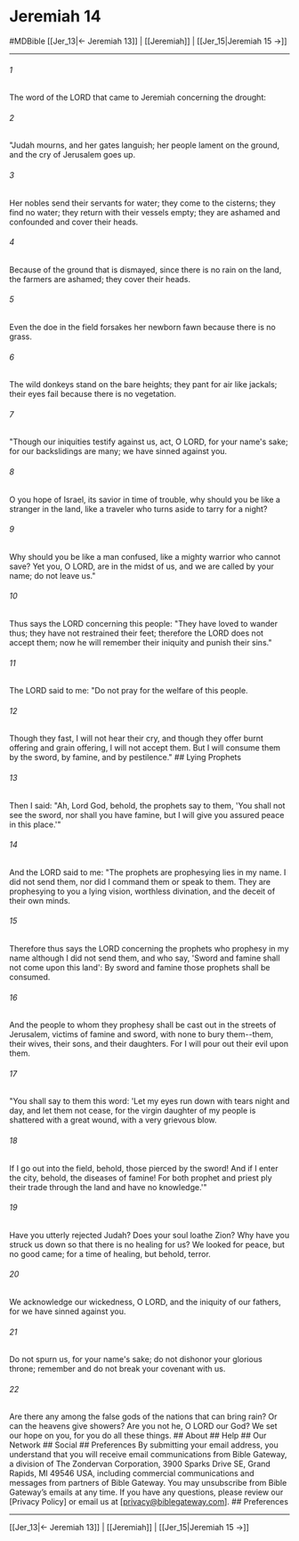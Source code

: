 # Jeremiah 14
#MDBible
[[Jer_13|← Jeremiah 13]] | [[Jeremiah]] | [[Jer_15|Jeremiah 15 →]]

***






###### 1 


The word of the LORD that came to Jeremiah concerning the drought: 





###### 2 


"Judah mourns, and her gates languish; her people lament on the ground, and the cry of Jerusalem goes up. 





###### 3 


Her nobles send their servants for water; they come to the cisterns; they find no water; they return with their vessels empty; they are ashamed and confounded and cover their heads. 





###### 4 


Because of the ground that is dismayed, since there is no rain on the land, the farmers are ashamed; they cover their heads. 





###### 5 


Even the doe in the field forsakes her newborn fawn because there is no grass. 





###### 6 


The wild donkeys stand on the bare heights; they pant for air like jackals; their eyes fail because there is no vegetation. 





###### 7 


"Though our iniquities testify against us, act, O LORD, for your name's sake; for our backslidings are many; we have sinned against you. 





###### 8 


O you hope of Israel, its savior in time of trouble, why should you be like a stranger in the land, like a traveler who turns aside to tarry for a night? 





###### 9 


Why should you be like a man confused, like a mighty warrior who cannot save? Yet you, O LORD, are in the midst of us, and we are called by your name; do not leave us." 





###### 10 


Thus says the LORD concerning this people: "They have loved to wander thus; they have not restrained their feet; therefore the LORD does not accept them; now he will remember their iniquity and punish their sins." 





###### 11 


The LORD said to me: "Do not pray for the welfare of this people. 





###### 12 


Though they fast, I will not hear their cry, and though they offer burnt offering and grain offering, I will not accept them. But I will consume them by the sword, by famine, and by pestilence." ## Lying Prophets 





###### 13 


Then I said: "Ah, Lord God, behold, the prophets say to them, 'You shall not see the sword, nor shall you have famine, but I will give you assured peace in this place.'" 





###### 14 


And the LORD said to me: "The prophets are prophesying lies in my name. I did not send them, nor did I command them or speak to them. They are prophesying to you a lying vision, worthless divination, and the deceit of their own minds. 





###### 15 


Therefore thus says the LORD concerning the prophets who prophesy in my name although I did not send them, and who say, 'Sword and famine shall not come upon this land': By sword and famine those prophets shall be consumed. 





###### 16 


And the people to whom they prophesy shall be cast out in the streets of Jerusalem, victims of famine and sword, with none to bury them--them, their wives, their sons, and their daughters. For I will pour out their evil upon them. 





###### 17 


"You shall say to them this word: 'Let my eyes run down with tears night and day, and let them not cease, for the virgin daughter of my people is shattered with a great wound, with a very grievous blow. 





###### 18 


If I go out into the field, behold, those pierced by the sword! And if I enter the city, behold, the diseases of famine! For both prophet and priest ply their trade through the land and have no knowledge.'" 





###### 19 


Have you utterly rejected Judah? Does your soul loathe Zion? Why have you struck us down so that there is no healing for us? We looked for peace, but no good came; for a time of healing, but behold, terror. 





###### 20 


We acknowledge our wickedness, O LORD, and the iniquity of our fathers, for we have sinned against you. 





###### 21 


Do not spurn us, for your name's sake; do not dishonor your glorious throne; remember and do not break your covenant with us. 





###### 22 


Are there any among the false gods of the nations that can bring rain? Or can the heavens give showers? Are you not he, O LORD our God? We set our hope on you, for you do all these things. ## About ## Help ## Our Network ## Social ## Preferences By submitting your email address, you understand that you will receive email communications from Bible Gateway, a division of The Zondervan Corporation, 3900 Sparks Drive SE, Grand Rapids, MI 49546 USA, including commercial communications and messages from partners of Bible Gateway. You may unsubscribe from Bible Gateway&rsquo;s emails at any time. If you have any questions, please review our [Privacy Policy] or email us at [privacy@biblegateway.com]. ## Preferences

***

[[Jer_13|← Jeremiah 13]] | [[Jeremiah]] | [[Jer_15|Jeremiah 15 →]]
